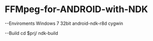FFMpeg-for-ANDROID-with-NDK
===========================

--Enviroments
Windows 7 32bit
android-ndk-r8d
cygwin

--Build
cd $prj/
ndk-build

